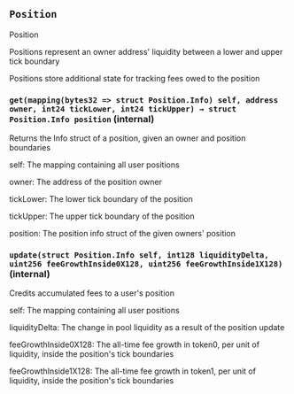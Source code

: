 
## `Position`

Position


Positions represent an owner address' liquidity between a lower and upper tick boundary


Positions store additional state for tracking fees owed to the position


### `get(mapping(bytes32 => struct Position.Info) self, address owner, int24 tickLower, int24 tickUpper) → struct Position.Info position` (internal)

Returns the Info struct of a position, given an owner and position boundaries




self: The mapping containing all user positions

owner: The address of the position owner

tickLower: The lower tick boundary of the position

tickUpper: The upper tick boundary of the position


position: The position info struct of the given owners' position

### `update(struct Position.Info self, int128 liquidityDelta, uint256 feeGrowthInside0X128, uint256 feeGrowthInside1X128)` (internal)

Credits accumulated fees to a user's position




self: The mapping containing all user positions

liquidityDelta: The change in pool liquidity as a result of the position update

feeGrowthInside0X128: The all-time fee growth in token0, per unit of liquidity, inside the position's tick boundaries

feeGrowthInside1X128: The all-time fee growth in token1, per unit of liquidity, inside the position's tick boundaries



